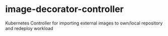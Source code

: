 # image-decorator-controller
Kubernetes Controller for importing external images to own/local repository  and redeploy workload
